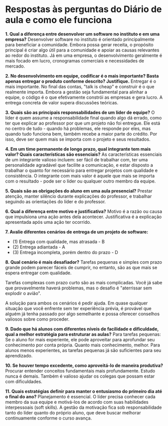 # Respostas às perguntas do Diário de aula e como ele funciona

**1. Qual a diferença entre desenvolver um software no instituto e em uma empresa?**
Desenvolver software no instituto é orientado principalmente para beneficiar a comunidade. Embora possa gerar receita, o propósito principal é criar algo útil para a comunidade e apoiar as causas relevantes ao redor do instituto. Já em uma empresa, o desenvolvimento geralmente é mais focado em lucro, cronogramas comerciais e necessidades de mercado.

**2. No desenvolvimento em equipe, codificar é o mais importante? Basta apenas entregar o produto conforme descrito? Justifique.**
Entregar é o mais importante. No final das contas, "talk is cheap" e construir é o que realmente importa. Embora a gestão seja fundamental para alinhar a equipe, o código é o que efetivamente constrói as empresas e gera lucro. A entrega concreta de valor supera discussões teóricas.

**3. Quais são as principais responsabilidades de um líder de equipe?**
O líder é quem assume a responsabilidade final quando algo dá errado, como ter que explicar ao professor por que um projeto não foi entregue. Ele está no centro de tudo - quando há problemas, ele responde por eles, mas quando tudo funciona bem, também recebe a maior parte do crédito. Por isso, deve ser quem mais se importa com o projeto e seus resultados.

**4. Em um time permanente de longo prazo, qual integrante tem mais valor? Quais características são essenciais?**
As características essenciais de um integrante valioso incluem: ser fácil de trabalhar com, ter uma personalidade agradável que facilite a comunicação, e estar disposto a trabalhar o quanto for necessário para entregar projetos com qualidade e consistência. O integrante com mais valor é aquele que mais se importa com o resultado - pode ser o líder ou qualquer outro membro da equipe.

**5. Quais são as obrigações do aluno em uma aula presencial?**
Prestar atenção, manter silêncio durante explicações do professor, e trabalhar seguindo as orientações do líder e do professor.

**6. Qual a diferença entre motivo e justificativa?**
Motivo é a razão ou causa que impulsiona uma ação antes dela acontecer. Justificativa é a explicação apresentada após uma ação ter ocorrido.

**7. Avalie diferentes cenários de entrega de um projeto de software:**
- (1) Entrega com qualidade, mas atrasada - B
- (2) Entrega adiantada - A
- (3) Entrega incompleta, porém dentro do prazo - D

**8. Qual cenário é mais desafiador?**
Tarefas pequenas e simples com prazo grande podem parecer fáceis de cumprir, no entanto, são as que mais se espera entregar com qualidade.

Tarefas complexas com prazo curto são as mais complicadas. Você já sabe que provavelmente haverá problemas, mas o desafio é "aterrissar sem explodir o avião".

A solução para ambos os cenários é pedir ajuda. Em quase qualquer situação que você enfrente sem ter experiência prévia, é provável que alguém já tenha passado por algo semelhante e possa oferecer conselhos valiosos sobre como proceder.

**9. Dado que há alunos com diferentes níveis de facilidade e dificuldade, qual a melhor estratégia para estruturar as aulas?**
Para tarefas pequenas: Se o aluno for mais experiente, ele pode aproveitar para aprofundar seu conhecimento por conta própria. Quanto mais conhecimento, melhor. Para alunos menos experientes, as tarefas pequenas já são suficientes para seu aprendizado.

**10. Se houver tempo excedente, como aproveitá-lo de maneira produtiva?**
Procurar entender conceitos fundamentais mais profundamente. Estudo nunca é demais. Também é valioso ajudar os colegas que possam estar com dificuldades.

**11. Quais estratégias definir para manter o entusiasmo do primeiro dia até o final do ano?**
Planejamento é essencial. O líder precisa conhecer cada membro da sua equipe e motivá-los de acordo com suas habilidades interpessoais (soft skills). A gestão da motivação fica sob responsabilidade tanto do líder quanto do próprio aluno, que deve buscar melhorar continuamente conforme o curso avança.
